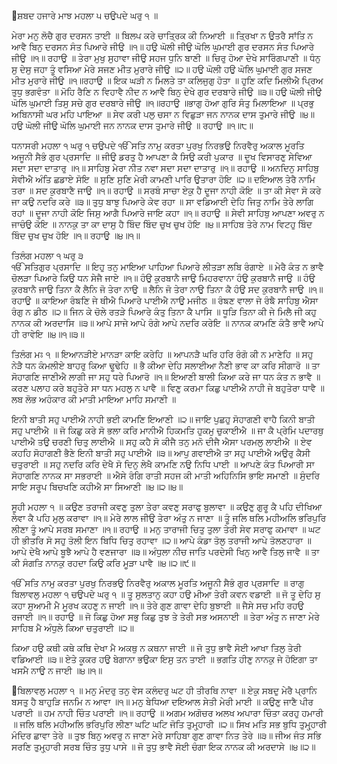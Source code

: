 ਸ਼ਬਦ ਹਜਾਰੇ
ਮਾਝ ਮਹਲਾ ੫ ਚਉਪਦੇ ਘਰੁ ੧ ॥

ਮੇਰਾ ਮਨੁ ਲੋਚੈ ਗੁਰ ਦਰਸਨ ਤਾਈ ॥ 
ਬਿਲਪ ਕਰੇ ਚਾਤ੍ਰਿਕ ਕੀ ਨਿਆਈ ॥ 
ਤ੍ਰਿਖਾ ਨ ਉਤਰੈ ਸਾਂਤਿ ਨ ਆਵੈ ਬਿਨੁ ਦਰਸਨ ਸੰਤ ਪਿਆਰੇ ਜੀਉ ॥੧॥ 
ਹਉ ਘੋਲੀ ਜੀਉ ਘੋਲਿ ਘੁਮਾਈ ਗੁਰ ਦਰਸਨ ਸੰਤ ਪਿਆਰੇ ਜੀਉ ॥੧॥
ਰਹਾਉ ॥ ਤੇਰਾ ਮੁਖੁ ਸੁਹਾਵਾ ਜੀਉ ਸਹਜ ਧੁਨਿ ਬਾਣੀ ॥ 
ਚਿਰੁ ਹੋਆ ਦੇਖੇ ਸਾਰਿੰਗਪਾਣੀ ॥ 
ਧੰਨੁ ਸੁ ਦੇਸੁ ਜਹਾ ਤੂੰ ਵਸਿਆ ਮੇਰੇ ਸਜਣ ਮੀਤ ਮੁਰਾਰੇ ਜੀਉ ॥੨॥ 
ਹਉ ਘੋਲੀ ਹਉ ਘੋਲਿ ਘੁਮਾਈ ਗੁਰ ਸਜਣ ਮੀਤ ਮੁਰਾਰੇ ਜੀਉ ॥੧॥ਰਹਾਉ ॥
ਇਕ ਘੜੀ ਨ ਮਿਲਤੇ ਤਾ ਕਲਿਜੁਗੁ ਹੋਤਾ ॥ 
ਹੁਣਿ ਕਦਿ ਮਿਲੀਐ ਪ੍ਰਿਅ ਤੁਧੁ ਭਗਵੰਤਾ ॥ 
ਮੋਹਿ ਰੈਣਿ ਨ ਵਿਹਾਵੈ ਨੀਦ ਨ ਆਵੈ ਬਿਨੁ ਦੇਖੇ ਗੁਰ ਦਰਬਾਰੇ ਜੀਉ ॥੩॥ 
ਹਉ ਘੋਲੀ ਜੀਉ ਘੋਲਿ ਘੁਮਾਈ ਤਿਸੁ ਸਚੇ ਗੁਰ ਦਰਬਾਰੇ ਜੀਉ ॥੧॥ਰਹਾਉ ॥ਭਾਗੁ ਹੋਆ ਗੁਰਿ ਸੰਤੁ
ਮਿਲਾਇਆ ॥ 
ਪ੍ਰਭੁ ਅਬਿਨਾਸੀ ਘਰ ਮਹਿ ਪਾਇਆ ॥ 
ਸੇਵ ਕਰੀ ਪਲੁ ਚਸਾ ਨ ਵਿਛੁੜਾ ਜਨ ਨਾਨਕ ਦਾਸ ਤੁਮਾਰੇ ਜੀਉ ॥੪॥ 
ਹਉ ਘੋਲੀ ਜੀਉ ਘੋਲਿ ਘੁਮਾਈ ਜਨ ਨਾਨਕ ਦਾਸ ਤੁਮਾਰੇ ਜੀਉ ॥ ਰਹਾਉ ॥੧॥੮॥ 

ਧਨਾਸਰੀ ਮਹਲਾ ੧ ਘਰੁ ੧ ਚਉਪਦੇ 
ੴ ਸਤਿ ਨਾਮੁ ਕਰਤਾ ਪੁਰਖੁ ਨਿਰਭਉ ਨਿਰਵੈਰੁ
ਅਕਾਲ ਮੂਰਤਿ ਅਜੂਨੀ ਸੈਭੰ ਗੁਰ ਪ੍ਰਸਾਦਿ ॥ 
ਜੀਉ ਡਰਤੁ ਹੈ ਆਪਣਾ ਕੈ ਸਿਉ ਕਰੀ ਪੁਕਾਰ ॥ 
ਦੂਖ ਵਿਸਾਰਣੁ ਸੇਵਿਆ ਸਦਾ ਸਦਾ ਦਾਤਾਰੁ ॥੧॥ 
ਸਾਹਿਬੁ ਮੇਰਾ ਨੀਤ ਨਵਾ ਸਦਾ ਸਦਾ ਦਾਤਾਰੁ ॥੧॥ ਰਹਾਉ ॥ 
ਅਨਦਿਨੁ ਸਾਹਿਬੁ ਸੇਵੀਐ ਅੰਤਿ ਛਡਾਏ ਸੋਇ ॥ 
ਸੁਣਿ ਸੁਣਿ ਮੇਰੀ ਕਾਮਣੀ ਪਾਰਿ ਉਤਾਰਾ ਹੋਇ ॥੨॥ 
ਦਇਆਲ ਤੇਰੈ ਨਾਮਿ ਤਰਾ ॥ 
ਸਦ ਕੁਰਬਾਣੈ ਜਾਉ ॥੧॥ ਰਹਾਉ ॥ 
ਸਰਬੰ ਸਾਚਾ ਏਕੁ ਹੈ ਦੂਜਾ ਨਾਹੀ ਕੋਇ ॥ 
ਤਾ ਕੀ ਸੇਵਾ ਸੋ ਕਰੇ ਜਾ ਕਉ ਨਦਰਿ ਕਰੇ ॥੩॥ 
ਤੁਧੁ ਬਾਝੁ ਪਿਆਰੇ ਕੇਵ ਰਹਾ ॥ 
ਸਾ ਵਡਿਆਈ ਦੇਹਿ ਜਿਤੁ ਨਾਮਿ ਤੇਰੇ ਲਾਗਿ ਰਹਾਂ ॥ 
ਦੂਜਾ ਨਾਹੀ ਕੋਇ ਜਿਸੁ ਆਗੈ ਪਿਆਰੇ ਜਾਇ ਕਹਾ ॥੧॥ ਰਹਾਉ ॥ 
ਸੇਵੀ ਸਾਹਿਬੁ ਆਪਣਾ ਅਵਰੁ ਨ ਜਾਚੰਉ ਕੋਇ ॥ 
ਨਾਨਕੁ ਤਾ ਕਾ ਦਾਸੁ ਹੈ ਬਿੰਦ ਬਿੰਦ ਚੁਖ ਚੁਖ ਹੋਇ ॥੪॥ 
ਸਾਹਿਬ ਤੇਰੇ ਨਾਮ ਵਿਟਹੁ ਬਿੰਦ ਬਿੰਦ ਚੁਖ ਚੁਖ ਹੋਇ ॥੧॥ ਰਹਾਉ ॥੪॥੧॥ 

ਤਿਲੰਗ ਮਹਲਾ ੧ ਘਰੁ ੩  
ੴ ਸਤਿਗੁਰ ਪ੍ਰਸਾਦਿ ॥ 
ਇਹੁ ਤਨੁ ਮਾਇਆ ਪਾਹਿਆ ਪਿਆਰੇ ਲੀਤੜਾ ਲਬਿ ਰੰਗਾਏ ॥ 
ਮੇਰੈ ਕੰਤ ਨ ਭਾਵੈ ਚੋਲੜਾ ਪਿਆਰੇ ਕਿਉ ਧਨ ਸੇਜੈ ਜਾਏ ॥੧॥ 
ਹੰਉ ਕੁਰਬਾਨੈ ਜਾਉ ਮਿਹਰਵਾਨਾ ਹੰਉ ਕੁਰਬਾਨੈ ਜਾਉ ॥ 
ਹੰਉ ਕੁਰਬਾਨੈ ਜਾਉ ਤਿਨਾ ਕੈ ਲੈਨਿ ਜੋ ਤੇਰਾ ਨਾਉ ॥ 
ਲੈਨਿ ਜੋ ਤੇਰਾ ਨਾਉ ਤਿਨਾ ਕੈ ਹੰਉ ਸਦ ਕੁਰਬਾਨੈ ਜਾਉ ॥੧॥ ਰਹਾਉ ॥ 
ਕਾਇਆ ਰੰਙਣਿ ਜੇ ਥੀਐ ਪਿਆਰੇ ਪਾਈਐ ਨਾਉ ਮਜੀਠ ॥ 
ਰੰਙਣ ਵਾਲਾ ਜੇ ਰੰਙੈ ਸਾਹਿਬੁ ਐਸਾ ਰੰਗੁ ਨ ਡੀਠ ॥੨॥ 
ਜਿਨ ਕੇ ਚੋਲੇ ਰਤੜੇ ਪਿਆਰੇ ਕੰਤੁ ਤਿਨਾ ਕੈ ਪਾਸਿ ॥ ਧੂੜਿ ਤਿਨਾ ਕੀ ਜੇ
ਮਿਲੈ ਜੀ ਕਹੁ ਨਾਨਕ ਕੀ ਅਰਦਾਸਿ ॥੩॥ 
ਆਪੇ ਸਾਜੇ ਆਪੇ ਰੰਗੇ ਆਪੇ ਨਦਰਿ ਕਰੇਇ ॥ 
ਨਾਨਕ ਕਾਮਣਿ ਕੰਤੈ ਭਾਵੈ ਆਪੇ ਹੀ ਰਾਵੇਇ ॥੪॥੧॥੩॥ 

ਤਿਲੰਗ ਮਃ ੧ ॥ 
ਇਆਨੜੀਏ ਮਾਨੜਾ ਕਾਇ ਕਰੇਹਿ ॥ 
ਆਪਨੜੈ ਘਰਿ ਹਰਿ ਰੰਗੋ ਕੀ ਨ ਮਾਣੇਹਿ ॥ 
ਸਹੁ ਨੇੜੈ ਧਨ ਕੰਮਲੀਏ ਬਾਹਰੁ ਕਿਆ ਢੂਢੇਹਿ ॥ 
ਭੈ ਕੀਆ ਦੇਹਿ ਸਲਾਈਆ ਨੈਣੀ ਭਾਵ ਕਾ ਕਰਿ ਸੀਗਾਰੋ ॥ 
ਤਾ ਸੋਹਾਗਣਿ ਜਾਣੀਐ ਲਾਗੀ ਜਾ ਸਹੁ ਧਰੇ ਪਿਆਰੋ ॥੧॥ 
ਇਆਣੀ ਬਾਲੀ ਕਿਆ ਕਰੇ ਜਾ ਧਨ ਕੰਤ ਨ ਭਾਵੈ ॥ 
ਕਰਣ ਪਲਾਹ ਕਰੇ ਬਹੁਤੇਰੇ ਸਾ ਧਨ ਮਹਲੁ ਨ ਪਾਵੈ ॥ 
ਵਿਣੁ ਕਰਮਾ ਕਿਛੁ ਪਾਈਐ ਨਾਹੀ ਜੇ ਬਹੁਤੇਰਾ ਧਾਵੈ ॥ 
ਲਬ ਲੋਭ ਅਹੰਕਾਰ ਕੀ ਮਾਤੀ ਮਾਇਆ ਮਾਹਿ ਸਮਾਣੀ ॥ 

ਇਨੀ ਬਾਤੀ ਸਹੁ ਪਾਈਐ ਨਾਹੀ ਭਈ ਕਾਮਣਿ ਇਆਣੀ ॥੨॥ 
ਜਾਇ ਪੁਛਹੁ ਸੋਹਾਗਣੀ ਵਾਹੈ ਕਿਨੀ ਬਾਤੀ ਸਹੁ ਪਾਈਐ ॥ 
ਜੋ ਕਿਛੁ ਕਰੇ ਸੋ ਭਲਾ ਕਰਿ ਮਾਨੀਐ ਹਿਕਮਤਿ ਹੁਕਮੁ ਚੁਕਾਈਐ ॥ 
ਜਾ ਕੈ ਪ੍ਰੇਮਿ ਪਦਾਰਥੁ ਪਾਈਐ ਤਉ ਚਰਣੀ ਚਿਤੁ ਲਾਈਐ ॥ 
ਸਹੁ ਕਹੈ ਸੋ ਕੀਜੈ ਤਨੁ ਮਨੋ ਦੀਜੈ ਐਸਾ ਪਰਮਲੁ ਲਾਈਐ ॥ 
ਏਵ ਕਹਹਿ ਸੋਹਾਗਣੀ ਭੈਣੇ ਇਨੀ ਬਾਤੀ ਸਹੁ ਪਾਈਐ ॥੩॥ 
ਆਪੁ ਗਵਾਈਐ ਤਾ ਸਹੁ ਪਾਈਐ ਅਉਰੁ ਕੈਸੀ ਚਤੁਰਾਈ ॥ 
ਸਹੁ ਨਦਰਿ ਕਰਿ ਦੇਖੈ ਸੋ ਦਿਨੁ ਲੇਖੈ ਕਾਮਣਿ ਨਉ ਨਿਧਿ ਪਾਈ ॥ 
ਆਪਣੇ ਕੰਤ ਪਿਆਰੀ ਸਾ ਸੋਹਾਗਣਿ ਨਾਨਕ ਸਾ ਸਭਰਾਈ ॥ 
ਐਸੇ ਰੰਗਿ ਰਾਤੀ ਸਹਜ ਕੀ ਮਾਤੀ ਅਹਿਨਿਸਿ ਭਾਇ ਸਮਾਣੀ ॥ 
ਸੁੰਦਰਿ ਸਾਇ ਸਰੂਪ ਬਿਚਖਣਿ ਕਹੀਐ ਸਾ ਸਿਆਣੀ ॥੪॥੨॥੪॥ 

ਸੂਹੀ ਮਹਲਾ ੧ ॥ 
ਕਉਣ ਤਰਾਜੀ ਕਵਣੁ ਤੁਲਾ ਤੇਰਾ ਕਵਣੁ ਸਰਾਫੁ ਬੁਲਾਵਾ ॥ 
ਕਉਣੁ ਗੁਰੂ ਕੈ ਪਹਿ ਦੀਖਿਆ ਲੇਵਾ ਕੈ ਪਹਿ ਮੁਲੁ ਕਰਾਵਾ ॥੧॥ 
ਮੇਰੇ ਲਾਲ ਜੀਉ ਤੇਰਾ ਅੰਤੁ ਨ ਜਾਣਾ ॥ 
ਤੂੰ ਜਲਿ ਥਲਿ ਮਹੀਅਲਿ ਭਰਿਪੁਰਿ ਲੀਣਾ ਤੂੰ ਆਪੇ ਸਰਬ ਸਮਾਣਾ ॥੧॥
ਰਹਾਉ ॥ 
ਮਨੁ ਤਾਰਾਜੀ ਚਿਤੁ ਤੁਲਾ ਤੇਰੀ ਸੇਵ ਸਰਾਫੁ ਕਮਾਵਾ ॥ 
ਘਟ ਹੀ ਭੀਤਰਿ ਸੋ ਸਹੁ ਤੋਲੀ ਇਨ ਬਿਧਿ ਚਿਤੁ ਰਹਾਵਾ ॥੨॥ 
ਆਪੇ ਕੰਡਾ ਤੋਲੁ ਤਰਾਜੀ ਆਪੇ ਤੋਲਣਹਾਰਾ ॥ 
ਆਪੇ ਦੇਖੈ ਆਪੇ ਬੂਝੈ ਆਪੇ ਹੈ ਵਣਜਾਰਾ ॥੩॥ 
ਅੰਧੁਲਾ ਨੀਚ ਜਾਤਿ ਪਰਦੇਸੀ ਖਿਨੁ ਆਵੈ ਤਿਲੁ ਜਾਵੈ ॥ 
ਤਾ ਕੀ ਸੰਗਤਿ ਨਾਨਕੁ ਰਹਦਾ ਕਿਉ ਕਰਿ ਮੂੜਾ ਪਾਵੈ ॥੪॥੨॥੯॥ 

ੴ ਸਤਿ ਨਾਮੁ ਕਰਤਾ ਪੁਰਖੁ ਨਿਰਭਉ ਨਿਰਵੈਰੁ
ਅਕਾਲ ਮੂਰਤਿ ਅਜੂਨੀ ਸੈਭੰ ਗੁਰ ਪ੍ਰਸਾਦਿ ॥ 
ਰਾਗੁ ਬਿਲਾਵਲੁ ਮਹਲਾ ੧ ਚਉਪਦੇ ਘਰੁ ੧ ॥ 
ਤੂ ਸੁਲਤਾਨੁ ਕਹਾ ਹਉ ਮੀਆ ਤੇਰੀ ਕਵਨ ਵਡਾਈ ॥ 
ਜੋ ਤੂ ਦੇਹਿ ਸੁ ਕਹਾ ਸੁਆਮੀ ਮੈ ਮੂਰਖ ਕਹਣੁ ਨ ਜਾਈ ॥੧॥ 
ਤੇਰੇ ਗੁਣ ਗਾਵਾ ਦੇਹਿ ਬੁਝਾਈ ॥ 
ਜੈਸੇ ਸਚ ਮਹਿ ਰਹਉ ਰਜਾਈ ॥੧॥ ਰਹਾਉ ॥ 
ਜੋ ਕਿਛੁ ਹੋਆ ਸਭੁ ਕਿਛੁ ਤੁਝ ਤੇ ਤੇਰੀ ਸਭ ਅਸਨਾਈ ॥ 
ਤੇਰਾ ਅੰਤੁ ਨ ਜਾਣਾ ਮੇਰੇ ਸਾਹਿਬ ਮੈ ਅੰਧੁਲੇ ਕਿਆ ਚਤੁਰਾਈ ॥੨॥ 

ਕਿਆ ਹਉ ਕਥੀ ਕਥੇ ਕਥਿ ਦੇਖਾ ਮੈ ਅਕਥੁ ਨ ਕਥਨਾ ਜਾਈ ॥ 
ਜੋ ਤੁਧੁ ਭਾਵੈ ਸੋਈ ਆਖਾ ਤਿਲੁ ਤੇਰੀ ਵਡਿਆਈ ॥੩॥ 
ਏਤੇ ਕੂਕਰ ਹਉ ਬੇਗਾਨਾ ਭਉਕਾ ਇਸੁ ਤਨ ਤਾਈ ॥ 
ਭਗਤਿ ਹੀਣੁ ਨਾਨਕੁ ਜੇ ਹੋਇਗਾ ਤਾ ਖਸਮੈ ਨਾਉ ਨ ਜਾਈ ॥੪॥੧॥ 

ਬਿਲਾਵਲੁ ਮਹਲਾ ੧ ॥ 
ਮਨੁ ਮੰਦਰੁ ਤਨੁ ਵੇਸ ਕਲੰਦਰੁ ਘਟ ਹੀ ਤੀਰਥਿ ਨਾਵਾ ॥ 
ਏਕੁ ਸਬਦੁ ਮੇਰੈ ਪ੍ਰਾਨਿ ਬਸਤੁ ਹੈ ਬਾਹੁੜਿ ਜਨਮਿ ਨ ਆਵਾ ॥੧॥ 
ਮਨੁ ਬੇਧਿਆ ਦਇਆਲ ਸੇਤੀ ਮੇਰੀ ਮਾਈ ॥ 
ਕਉਣੁ ਜਾਣੈ ਪੀਰ ਪਰਾਈ ॥ 
ਹਮ ਨਾਹੀ ਚਿੰਤ ਪਰਾਈ ॥੧॥ ਰਹਾਉ ॥ 
ਅਗਮ ਅਗੋਚਰ ਅਲਖ ਅਪਾਰਾ ਚਿੰਤਾ ਕਰਹੁ ਹਮਾਰੀ ॥ 
ਜਲਿ ਥਲਿ ਮਹੀਅਲਿ ਭਰਿਪੁਰਿ ਲੀਣਾ ਘਟਿ ਘਟਿ ਜੋਤਿ ਤੁਮ੍ਹ੍ਹਾਰੀ ॥੨॥ 
ਸਿਖ ਮਤਿ ਸਭ ਬੁਧਿ ਤੁਮ੍ਹ੍ਹਾਰੀ ਮੰਦਿਰ ਛਾਵਾ ਤੇਰੇ ॥ 
ਤੁਝ ਬਿਨੁ ਅਵਰੁ ਨ ਜਾਣਾ ਮੇਰੇ ਸਾਹਿਬਾ ਗੁਣ ਗਾਵਾ ਨਿਤ ਤੇਰੇ ॥੩॥ 
ਜੀਅ ਜੰਤ ਸਭਿ ਸਰਣਿ ਤੁਮ੍ਹ੍ਹਾਰੀ ਸਰਬ ਚਿੰਤ ਤੁਧੁ ਪਾਸੇ ॥ 
ਜੋ ਤੁਧੁ ਭਾਵੈ ਸੋਈ ਚੰਗਾ ਇਕ ਨਾਨਕ ਕੀ ਅਰਦਾਸੇ ॥੪॥੨॥ 


